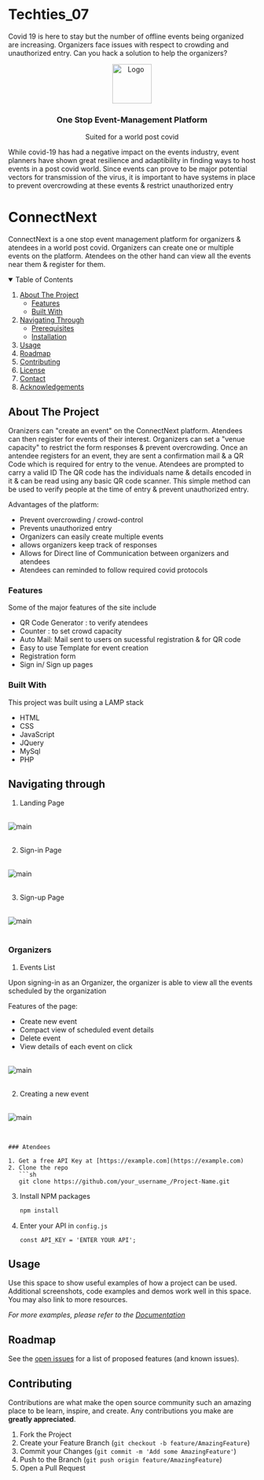 # Techties_07
Covid 19 is here to stay but the number of offline events being organized are increasing. Organizers face issues with respect to crowding and unauthorized entry. Can you hack a solution to help the organizers?



<!-- PROJECT LOGO -->

<p align="center">
<img src="connectnext.png" alt="Logo" width="80" height="80">
<p align="center">
  

  <h3 align="center">One Stop Event-Management Platform </h3>

  <p align="center">
    Suited for a world post covid
    
    
    
  </p>
</p>

While covid-19 has had a negative impact on the events industry, event planners have shown great resilience and adaptibility in finding ways to host events in a post covid world. 
Since events can prove to be major potential vectors for transmission of the virus, it is important to have systems in place to prevent overcrowding at these events & restrict unauthorized entry 

# ConnectNext

ConnectNext is a one stop event management platform for organizers & atendees in a world post covid.
Organizers can create one or multiple events on the platform.
Atendees on the other hand can view all the events near them & register for them. 




<!-- TABLE OF CONTENTS -->
<details open="open">
  <summary>Table of Contents</summary>
  <ol>
    <li>
      <a href="#about-the-project">About The Project</a>
      <ul>
        <li><a href="#features">Features</a></li>
        <li><a href="#built-with">Built With</a></li>
      </ul>
    </li>
    <li>
      <a href="#navigating-through">Navigating Through</a>
      <ul>
        <li><a href="#prerequisites">Prerequisites</a></li>
        <li><a href="#installation">Installation</a></li>
      </ul>
    </li>
    <li><a href="#usage">Usage</a></li>
    <li><a href="#roadmap">Roadmap</a></li>
    <li><a href="#contributing">Contributing</a></li>
    <li><a href="#license">License</a></li>
    <li><a href="#contact">Contact</a></li>
    <li><a href="#acknowledgements">Acknowledgements</a></li>
  </ol>
</details>



<!-- ABOUT THE PROJECT -->
## About The Project

Oranizers can "create an event" on the ConnectNext platform. Atendees can then register for events of their interest.
Organizers can set a "venue capacity" to restrict the form responses & prevent overcrowding.
Once an antendee registers for an event, they are sent a confirmation mail & a QR Code which is required for entry to the venue. Atendees are prompted to carry a valid ID
The QR code has the individuals name & details encoded in it & can be read using any basic QR code scanner.
This simple method can be used to verify people at the time of entry & prevent unauthorized entry.

Advantages of the platform:
* Prevent overcrowding / crowd-control
* Prevents unauthorized entry
* Organizers can easily create multiple events
* allows organizers keep track of responses
* Allows for Direct line of Communication between organizers and atendees
* Atendees can reminded to follow required covid protocols


### Features

Some of the major features of the site include
* QR Code Generator : to verify atendees
* Counter : to set crowd capacity
* Auto Mail: Mail sent to users on sucessful registration & for QR code
* Easy to use Template for event creation
* Registration form
* Sign in/ Sign up pages 

### Built With

This project was built using a LAMP stack
* HTML
* CSS
* JavaScript
* JQuery
* MySql
* PHP


<!-- GETTING STARTED -->
## Navigating through

1. Landing Page
<br/>
  <img src="landing-page.png" alt="main"/><br><br>
  
2. Sign-in Page
 <br/>
  <img src="SignIn.png" alt="main"/><br><br>
  
3. Sign-up Page
  <br/>
  <img src="SignUp.png" alt="main"/><br><br>


### Organizers


1. Events List

Upon signing-in as an Organizer, the organizer is able to view all the events scheduled by the organization

Features of the page:
* Create new event
* Compact view of scheduled event details
* Delete event
* View details of each event on click

<br/>
  <img src="Event-list.png" alt="main"/><br><br>

2. Creating a new event

<br/>
  <img src="CreateEventForm.jpg" alt="main"/><br><br>



```

### Atendees

1. Get a free API Key at [https://example.com](https://example.com)
2. Clone the repo
   ```sh
   git clone https://github.com/your_username_/Project-Name.git
   ```
3. Install NPM packages
   ```sh
   npm install
   ```
4. Enter your API in `config.js`
   ```JS
   const API_KEY = 'ENTER YOUR API';
   ```



<!-- USAGE EXAMPLES -->
## Usage

Use this space to show useful examples of how a project can be used. Additional screenshots, code examples and demos work well in this space. You may also link to more resources.

_For more examples, please refer to the [Documentation](https://example.com)_



<!-- ROADMAP -->
## Roadmap

See the [open issues](https://github.com/othneildrew/Best-README-Template/issues) for a list of proposed features (and known issues).



<!-- CONTRIBUTING -->
## Contributing

Contributions are what make the open source community such an amazing place to be learn, inspire, and create. Any contributions you make are **greatly appreciated**.

1. Fork the Project
2. Create your Feature Branch (`git checkout -b feature/AmazingFeature`)
3. Commit your Changes (`git commit -m 'Add some AmazingFeature'`)
4. Push to the Branch (`git push origin feature/AmazingFeature`)
5. Open a Pull Request

